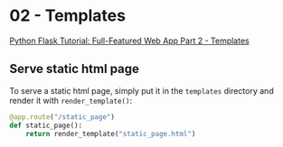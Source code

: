 # 02 - Templates

[Python Flask Tutorial: Full-Featured Web App Part 2 - Templates](https://www.youtube.com/watch?v=QnDWIZuWYW0&list=PL-osiE80TeTs4UjLw5MM6OjgkjFeUxCYH&index=2)

## Serve static html page

To serve a static html page, simply put it in the `templates` directory and render it with `render_template()`:

```python
@app.route("/static_page")
def static_page():
    return render_template("static_page.html")
```